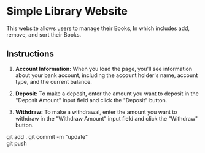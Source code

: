 # Simple Library Website

This website allows users to manage their Books, In which includes add, remove, and sort their Books.

## Instructions

1. **Account Information:** When you load the page, you'll see information about your bank account, including the account holder's name, account type, and the current balance.

2. **Deposit:** To make a deposit, enter the amount you want to deposit in the "Deposit Amount" input field and click the "Deposit" button.

3. **Withdraw:** To make a withdrawal, enter the amount you want to withdraw in the "Withdraw Amount" input field and click the "Withdraw" button.


git add . 
git commit -m "update"  
git push